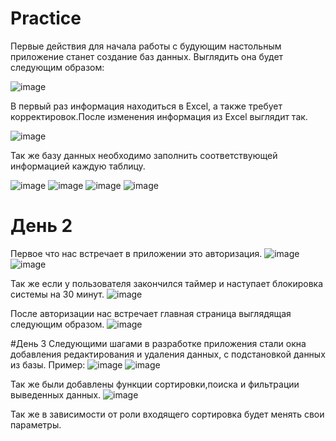 # Practice

Первые действия для начала работы с будующим настольным приложение станет создание баз данных. Выглядить она будет следующим образом:

![image](https://user-images.githubusercontent.com/105341960/222232302-0306f19a-78f8-4659-a4e5-6d19ab622137.png)


В первый раз информация находиться в Excel, а также требует корректировок.После изменения информация из Excel выглядит так.

![image](https://user-images.githubusercontent.com/105341960/222235159-adf943f5-0df0-4e4d-8aa9-06e2f5e86ead.png)

Так же базу данных необходимо заполнить соответствующей информацией каждую таблицу.

![image](https://user-images.githubusercontent.com/105341960/222233874-5547154d-f434-4384-8b9a-8c4ba94682e0.png)
![image](https://user-images.githubusercontent.com/105341960/222233922-e9fef5d4-c99f-4865-8346-07889a40dba5.png)
![image](https://user-images.githubusercontent.com/105341960/222233978-5cb8b142-14fe-4ef0-8768-61daee95e263.png)
![image](https://user-images.githubusercontent.com/105341960/222234019-a0ce18c9-9b14-4e6b-b8b3-cc4a6e880f61.png)

# День 2
Первое что нас встречает в приложении это авторизация.
![image](https://user-images.githubusercontent.com/105341960/223930982-6f47fba3-2b24-4aa7-813d-ce2be317b19f.png)
![image](https://user-images.githubusercontent.com/105341960/223931003-916051d1-b0a2-4361-84f3-70ae4db53d20.png)

Так же если у пользователя закончился таймер и наступает блокировка системы на 30 минут.
![image](https://user-images.githubusercontent.com/105341960/223931182-447a185e-9fec-474f-bcf6-39910d8b5f6b.png)

После авторизации нас встречает главная страница выглядящая следующим образом.
![image](https://user-images.githubusercontent.com/105341960/223931319-f108cf20-fbef-4cc4-8b05-e338f0d4e804.png)

#День 3
Следующими шагами в разработке приложения стали окна добавления редактирования и удаления данных, с подстановкой данных из базы. Пример:
![image](https://user-images.githubusercontent.com/105341960/224657971-b91c7e30-8daa-46b3-bc0b-418a8d4c534f.png)
![image](https://user-images.githubusercontent.com/105341960/224658009-c94ad355-fd94-4014-af79-e6301e3e6fa9.png)

Так же были добавлены функции сортировки,поиска и фильтрации выведенных данных. 
![image](https://user-images.githubusercontent.com/105341960/224658270-6b9fbb1e-f70f-4bbb-9762-39632f26cd77.png)

Так же в зависимости от роли входящего сортировка будет менять свои параметры.
